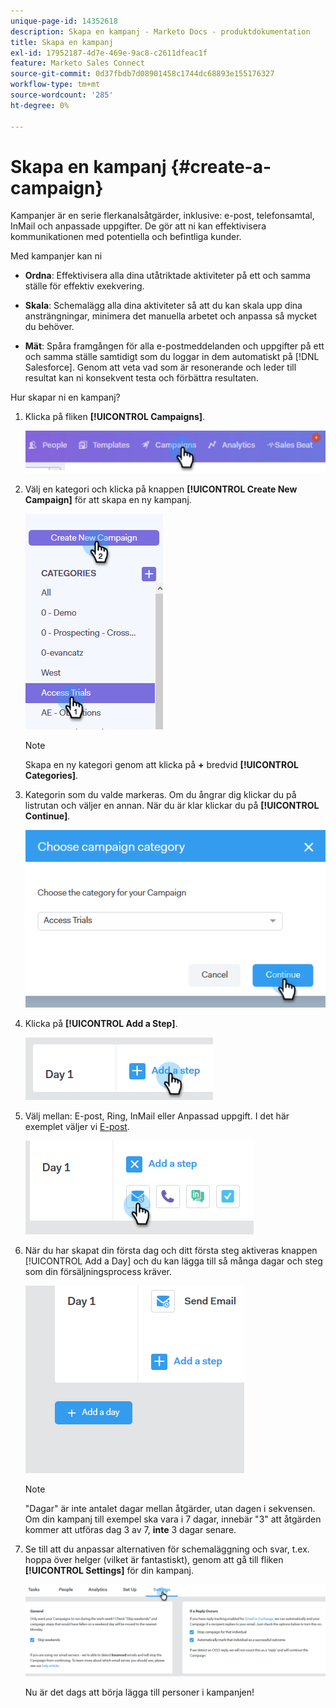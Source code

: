 ```yaml
---
unique-page-id: 14352618
description: Skapa en kampanj - Marketo Docs - produktdokumentation
title: Skapa en kampanj
exl-id: 17952187-4d7e-469e-9ac8-c2611dfeac1f
feature: Marketo Sales Connect
source-git-commit: 0d37fbdb7d08901458c1744dc68893e155176327
workflow-type: tm+mt
source-wordcount: '285'
ht-degree: 0%

---
```


# Skapa en kampanj {#create-a-campaign}

Kampanjer är en serie flerkanalsåtgärder, inklusive: e-post, telefonsamtal, InMail och anpassade uppgifter. De gör att ni kan effektivisera kommunikationen med potentiella och befintliga kunder.

Med kampanjer kan ni

* **Ordna**: Effektivisera alla dina utåtriktade aktiviteter på ett och samma ställe för effektiv exekvering.

* **Skala**: Schemalägg alla dina aktiviteter så att du kan skala upp dina ansträngningar, minimera det manuella arbetet och anpassa så mycket du behöver.
* **Mät**: Spåra framgången för alla e-postmeddelanden och uppgifter på ett och samma ställe samtidigt som du loggar in dem automatiskt på [!DNL Salesforce]. Genom att veta vad som är resonerande och leder till resultat kan ni konsekvent testa och förbättra resultaten.

Hur skapar ni en kampanj?

1. Klicka på fliken **[!UICONTROL Campaigns]**.

   ![](assets/one-1.png)

1. Välj en kategori och klicka på knappen **[!UICONTROL Create New Campaign]** för att skapa en ny kampanj.

   ![](assets/two-1.png)

   >[!NOTE]
   >
   >Skapa en ny kategori genom att klicka på **+** bredvid **[!UICONTROL Categories]**.

1. Kategorin som du valde markeras. Om du ångrar dig klickar du på listrutan och väljer en annan. När du är klar klickar du på **[!UICONTROL  Continue]**.

   ![](assets/three-1.png)

1. Klicka på **[!UICONTROL Add a Step]**.

   ![](assets/four-1.png)

1. Välj mellan: E-post, Ring, InMail eller Anpassad uppgift. I det här exemplet väljer vi [E-post](/help/marketo/product-docs/marketo-sales-connect/campaigns/campaign-step-types.md#email).

   ![](assets/five-1.png)

1. När du har skapat din första dag och ditt första steg aktiveras knappen [!UICONTROL Add a Day] och du kan lägga till så många dagar och steg som din försäljningsprocess kräver.

   ![](assets/six.png)

   >[!NOTE]
   >
   >&quot;Dagar&quot; är inte antalet dagar mellan åtgärder, utan dagen i sekvensen. Om din kampanj till exempel ska vara i 7 dagar, innebär &quot;3&quot; att åtgärden kommer att utföras dag 3 av 7, **inte** 3 dagar senare.

1. Se till att du anpassar alternativen för schemaläggning och svar, t.ex. hoppa över helger (vilket är fantastiskt), genom att gå till fliken **[!UICONTROL Settings]** för din kampanj.

   ![](assets/seven.png)

   Nu är det dags att börja lägga till personer i kampanjen!
